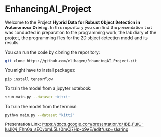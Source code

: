 # EnhancingAI_Project

Welcome to the Project **Hybrid Data for Robust Object Detection in Autonomous Driving**: 
In this repository you can find the presentation that was conducted in preparation to the programming work, the lab diary of the project, the programming files for the 2D object detection model and its results. 

You can run the code by cloning the repository: 
```bash
git clone https://github.com/elihagen/EnhancingAI_Project.git
```

You might have to install packages: 
```bash
pip install tensorflow
```

To train the model from a jupyter notebook: 
```bash
%run main.py --dataset "kitti"
```

To train the model from the terminal: 
```bash
python main.py --dataset "kitti"
```

Presentation Link: https://docs.google.com/presentation/d/1BE_FuIC-IuJKvj_FhnQa_sEOvbmL5La0mCjZHp-o9AE/edit?usp=sharing


